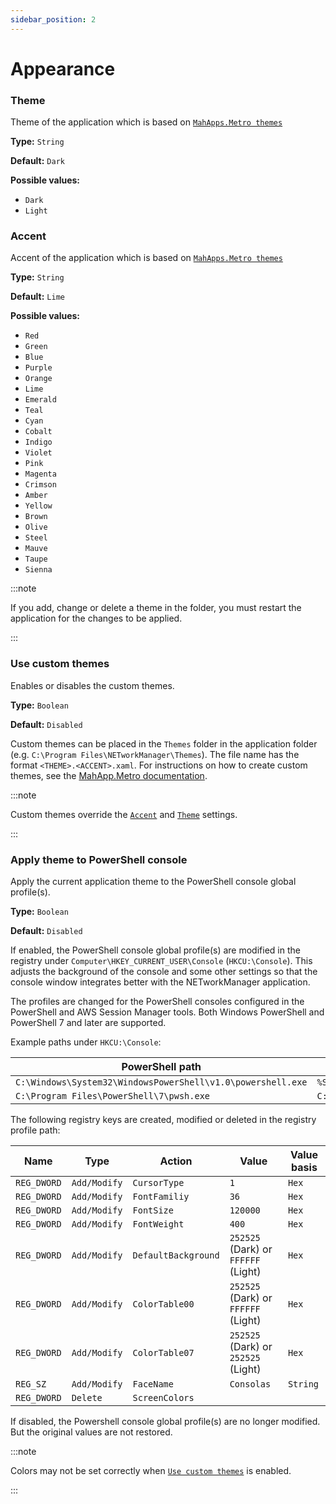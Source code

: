 ```yaml
---
sidebar_position: 2
---
```


# Appearance

### Theme

Theme of the application which is based on [`MahApps.Metro themes`](https://mahapps.com/docs/themes/usage)

**Type:** `String`

**Default:** `Dark`

**Possible values:**

- `Dark`
- `Light`

### Accent

Accent of the application which is based on [`MahApps.Metro themes`](https://mahapps.com/docs/themes/usage)

**Type:** `String`

**Default:** `Lime`

**Possible values:**

- `Red`
- `Green`
- `Blue`
- `Purple`
- `Orange`
- `Lime`
- `Emerald`
- `Teal`
- `Cyan`
- `Cobalt`
- `Indigo`
- `Violet`
- `Pink`
- `Magenta`
- `Crimson`
- `Amber`
- `Yellow`
- `Brown`
- `Olive`
- `Steel`
- `Mauve`
- `Taupe`
- `Sienna`

:::note

If you add, change or delete a theme in the folder, you must restart the application for the changes to be applied.

:::

### Use custom themes

Enables or disables the custom themes.

**Type:** `Boolean`

**Default:** `Disabled`

Custom themes can be placed in the `Themes` folder in the application folder (e.g. `C:\Program Files\NETworkManager\Themes`). The file name has the format `<THEME>.<ACCENT>.xaml`. For instructions on how to create custom themes, see the [MahApp.Metro documentation](https://mahapps.com/docs/themes/thememanager#creating-custom-themes).

:::note

Custom themes override the [`Accent`](#accent) and [`Theme`](#theme) settings.

:::

### Apply theme to PowerShell console

Apply the current application theme to the PowerShell console global profile(s).

**Type:** `Boolean`

**Default:** `Disabled`

If enabled, the PowerShell console global profile(s) are modified in the registry under `Computer\HKEY_CURRENT_USER\Console` (`HKCU:\Console`). This adjusts the background of the console and some other settings so that the console window integrates better with the NETworkManager application.

The profiles are changed for the PowerShell consoles configured in the PowerShell and AWS Session Manager tools. Both Windows PowerShell and PowerShell 7 and later are supported.

Example paths under `HKCU:\Console`:

| PowerShell path                                             | Registry profile path                                         |
| ----------------------------------------------------------- | ------------------------------------------------------------- |
| `C:\Windows\System32\WindowsPowerShell\v1.0\powershell.exe` | `%SystemRoot%_System32_WindowsPowerShell_v1.0_powershell.exe` |
| `C:\Program Files\PowerShell\7\pwsh.exe`                    | `C:_Program Files_PowerShell_7_pwsh.exe`                      |

The following registry keys are created, modified or deleted in the registry profile path:

| Name        | Type         | Action              | Value                               | Value basis |
| ----------- | ------------ | ------------------- | ----------------------------------- | ----------- |
| `REG_DWORD` | `Add/Modify` | `CursorType`        | `1`                                 | `Hex`       |
| `REG_DWORD` | `Add/Modify` | `FontFamiliy`       | `36`                                | `Hex`       |
| `REG_DWORD` | `Add/Modify` | `FontSize`          | `120000`                            | `Hex`       |
| `REG_DWORD` | `Add/Modify` | `FontWeight`        | `400`                               | `Hex`       |
| `REG_DWORD` | `Add/Modify` | `DefaultBackground` | `252525` (Dark) or `FFFFFF` (Light) | `Hex`       |
| `REG_DWORD` | `Add/Modify` | `ColorTable00`      | `252525` (Dark) or `FFFFFF` (Light) | `Hex`       |
| `REG_DWORD` | `Add/Modify` | `ColorTable07`      | `252525` (Dark) or `252525` (Light) | `Hex`       |
| `REG_SZ`    | `Add/Modify` | `FaceName`          | `Consolas`                          | `String`    |
| `REG_DWORD` | `Delete`     | `ScreenColors`      |                                     |             |

If disabled, the Powershell console global profile(s) are no longer modified. But the original values are not restored.

:::note

Colors may not be set correctly when [`Use custom themes`](#use-custom-themes) is enabled.

:::
